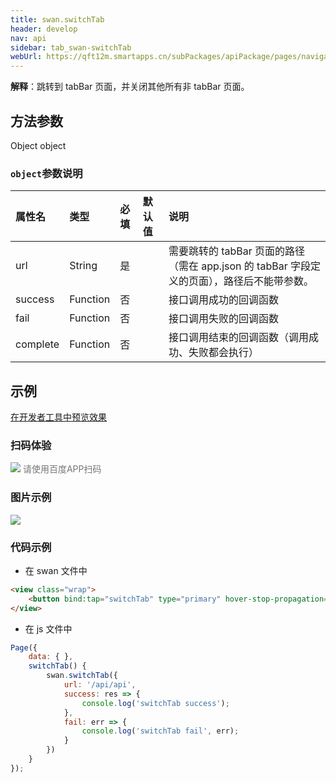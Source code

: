```yaml
---
title: swan.switchTab
header: develop
nav: api
sidebar: tab_swan-switchTab
webUrl: https://qft12m.smartapps.cn/subPackages/apiPackage/pages/navigateTo/navigateTo
---
```


  

**解释**：跳转到 tabBar 页面，并关闭其他所有非 tabBar 页面。

 
## 方法参数 

Object object

###  `object`参数说明  

|属性名 |类型  |必填 | 默认值 |说明|
|:---- |:---- |:---- |:----|:----|
|url |String | 是  | | 需要跳转的 tabBar 页面的路径（需在 app.json 的 tabBar 字段定义的页面），路径后不能带参数。|
|success |Function  |  否  | |  接口调用成功的回调函数|
|fail   | Function |   否  | |  接口调用失败的回调函数|
|complete |   Function |   否 | |   接口调用结束的回调函数（调用成功、失败都会执行）|
## 示例

<a href="swanide://fragment/ec2dc973777c2059652a99fda7f117621574140319528" title="在开发者工具中预览效果" target="_self">在开发者工具中预览效果</a> 

### 扫码体验

<div class='scan-code-container'>
    <img src="https://b.bdstatic.com/miniapp/assets/images/doc_demo/pages_navigateTo.png" class="demo-qrcode-image" />
    <font color=#777 12px>请使用百度APP扫码</font>
</div>

###  图片示例  
<div class="m-doc-custom-examples">
    <div class="m-doc-custom-examples-correct">
        <img src="https://b.bdstatic.com/miniapp/image/switchtab.gif">
    </div>
    <div class="m-doc-custom-examples-correct">
        <img src=" ">
    </div>
    <div class="m-doc-custom-examples-correct">
        <img src=" ">
    </div>     
</div>

###  代码示例 



* 在 swan 文件中

```html
<view class="wrap">    
    <button bind:tap="switchTab" type="primary" hover-stop-propagation="true">跳转到API Tab页</button>
</view>
```

* 在 js 文件中

```js
Page({
    data: { },
    switchTab() {
        swan.switchTab({
            url: '/api/api',
            success: res => {
                console.log('switchTab success');
            },
            fail: err => {
                console.log('switchTab fail', err);
            }
        })
    }
});
```

